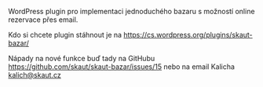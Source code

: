 WordPress plugin pro implementaci jednoduchého bazaru s možností online rezervace přes email.

Kdo si chcete plugin stáhnout je na https://cs.wordpress.org/plugins/skaut-bazar/

Nápady na nové funkce buď tady na GitHubu https://github.com/skaut/skaut-bazar/issues/15 nebo na email Kalicha kalich@skaut.cz
